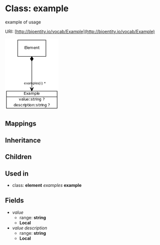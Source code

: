# Class: example


example of usage

URI: [http://bioentity.io/vocab/Example](http://bioentity.io/vocab/Example)

![img](images/Example.png)
## Mappings

## Inheritance

## Children

## Used in

 *  class: **element** *examples* **example**
## Fields

 * _value_
    * range: **string**
    * __Local__
 * _value description_
    * range: **string**
    * __Local__
